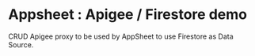 # Appsheet : Apigee / Firestore demo

CRUD Apigee proxy to be used by AppSheet to use Firestore as Data Source.
